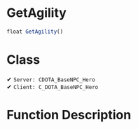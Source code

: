 # GetAgility
```js	
float GetAgility()
```
# Class
✔ `Server: CDOTA_BaseNPC_Hero`  
✔ `Client: C_DOTA_BaseNPC_Hero`  

# Function Description

